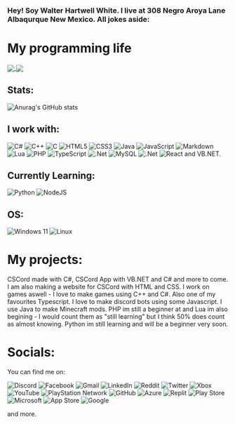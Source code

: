 

### Hey! Soy Walter Hartwell White. I live at 308 Negro Aroya Lane Albaqurque New Mexico. All jokes aside:
# My programming life



<a href="https://github.com/AyanTheDeveloper/CSCord-App">
  <img align="center" src="https://github-readme-stats.vercel.app/api/pin/?username=AyanTheDeveloper&repo=CSCord" />
</a>



<a href="https://github.com/AyanTheDeveloper/CSCord">
  <img align="center" src="https://github-readme-stats.vercel.app/api/pin/?username=AyanTheDeveloper&repo=CSCord-App" />
</a>


## Stats:


![Anurag's GitHub stats](https://github-readme-stats.vercel.app/api?username=AyanTheDeveloper&show_icons=true)


## I work with:
![C#](https://img.shields.io/badge/c%23-%23239120.svg?style=for-the-badge&logo=c-sharp&logoColor=white) ![C++](https://img.shields.io/badge/c++-%2300599C.svg?style=for-the-badge&logo=c%2B%2B&logoColor=white) 	![C](https://img.shields.io/badge/c-%2300599C.svg?style=for-the-badge&logo=c&logoColor=white) ![HTML5](https://img.shields.io/badge/html5-%23E34F26.svg?style=for-the-badge&logo=html5&logoColor=white)  ![CSS3](https://img.shields.io/badge/css3-%231572B6.svg?style=for-the-badge&logo=css3&logoColor=white)  ![Java](https://img.shields.io/badge/java-%23ED8B00.svg?style=for-the-badge&logo=openjdk&logoColor=white)  ![JavaScript](https://img.shields.io/badge/javascript-%23323330.svg?style=for-the-badge&logo=javascript&logoColor=%23F7DF1E) ![Markdown](https://img.shields.io/badge/markdown-%23000000.svg?style=for-the-badge&logo=markdown&logoColor=white)  	![Lua](https://img.shields.io/badge/lua-%232C2D72.svg?style=for-the-badge&logo=lua&logoColor=white)  ![PHP](https://img.shields.io/badge/php-%23777BB4.svg?style=for-the-badge&logo=php&logoColor=white) ![TypeScript](https://img.shields.io/badge/typescript-%23007ACC.svg?style=for-the-badge&logo=typescript&logoColor=white) ![.Net](https://img.shields.io/badge/.NET-5C2D91?style=for-the-badge&logo=.net&logoColor=white) 
	![MySQL](https://img.shields.io/badge/mysql-%2300f.svg?style=for-the-badge&logo=mysql&logoColor=white) ![.Net](https://img.shields.io/badge/.NET-5C2D91?style=for-the-badge&logo=.net&logoColor=white)  ![React](https://img.shields.io/badge/react-%2320232a.svg?style=for-the-badge&logo=react&logoColor=%2361DAFB) and VB.NET.
## Currently Learning:
![Python](https://img.shields.io/badge/python-3670A0?style=for-the-badge&logo=python&logoColor=ffdd54) 	![NodeJS](https://img.shields.io/badge/node.js-6DA55F?style=for-the-badge&logo=node.js&logoColor=white)
## OS:
![Windows 11](https://img.shields.io/badge/Windows%2011-%230079d5.svg?style=for-the-badge&logo=Windows%2011&logoColor=white) ![Linux](https://img.shields.io/badge/Linux-FCC624?style=for-the-badge&logo=linux&logoColor=black)
# My projects:
CSCord made with C#, CSCord App with VB.NET and C# and more to come. I am also making a website for CSCord with HTML and CSS. I work on games aswell - I love to make games using C++ and C#. Also one of my favourites Typescript. I love to make discord bots using some Javascript. I use Java to make Minecraft mods. PHP im still a beginner at and Lua im also begining - I would count them as "still learning" but I think 50% does count as almost knowing. Python im still learning and will be a beginner very soon.
# Socials:
You can find me on:

![Discord](https://img.shields.io/badge/Discord-%235865F2.svg?style=for-the-badge&logo=discord&logoColor=white)  	![Facebook](https://img.shields.io/badge/Facebook-%231877F2.svg?style=for-the-badge&logo=Facebook&logoColor=white)  ![Gmail](https://img.shields.io/badge/Gmail-D14836?style=for-the-badge&logo=gmail&logoColor=white)  ![LinkedIn](https://img.shields.io/badge/linkedin-%230077B5.svg?style=for-the-badge&logo=linkedin&logoColor=white)  ![Reddit](https://img.shields.io/badge/Reddit-FF4500?style=for-the-badge&logo=reddit&logoColor=white)  ![Twitter](https://img.shields.io/badge/Twitter-%231DA1F2.svg?style=for-the-badge&logo=Twitter&logoColor=white)  ![Xbox](https://img.shields.io/badge/Xbox-%23107C10.svg?style=for-the-badge&logo=Xbox&logoColor=white)  	![YouTube](https://img.shields.io/badge/YouTube-%23FF0000.svg?style=for-the-badge&logo=YouTube&logoColor=white)  ![PlayStation Network](https://img.shields.io/badge/PSN-%230070D1.svg?style=for-the-badge&logo=Playstation&logoColor=white) ![GitHub](https://img.shields.io/badge/github-%23121011.svg?style=for-the-badge&logo=github&logoColor=white)  ![Azure](https://img.shields.io/badge/azure-%230072C6.svg?style=for-the-badge&logo=microsoftazure&logoColor=white)  	![Replit](https://img.shields.io/badge/Replit-DD1200?style=for-the-badge&logo=Replit&logoColor=white) ![Play Store](https://img.shields.io/badge/Google_Play-414141?style=for-the-badge&logo=google-play&logoColor=white) ![Microsoft](https://img.shields.io/badge/Microsoft-0078D4?style=for-the-badge&logo=microsoft&logoColor=white)  ![App Store](https://img.shields.io/badge/App_Store-0D96F6?style=for-the-badge&logo=app-store&logoColor=white)  ![Google](https://img.shields.io/badge/google-4285F4?style=for-the-badge&logo=google&logoColor=white)

and more.
